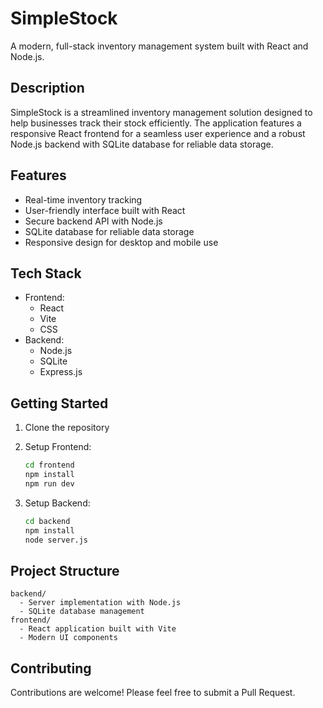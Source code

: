 # SimpleStock

A modern, full-stack inventory management system built with React and Node.js.

## Description

SimpleStock is a streamlined inventory management solution designed to help businesses track their stock efficiently. The application features a responsive React frontend for a seamless user experience and a robust Node.js backend with SQLite database for reliable data storage.

## Features

- Real-time inventory tracking
- User-friendly interface built with React
- Secure backend API with Node.js
- SQLite database for reliable data storage
- Responsive design for desktop and mobile use

## Tech Stack

- Frontend:
  - React
  - Vite
  - CSS
- Backend:
  - Node.js
  - SQLite
  - Express.js

## Getting Started

1. Clone the repository
2. Setup Frontend:

   ```bash
   cd frontend
   npm install
   npm run dev
   ```

3. Setup Backend:

   ```bash
   cd backend
   npm install
   node server.js
   ```

## Project Structure

```text
backend/
  - Server implementation with Node.js
  - SQLite database management
frontend/
  - React application built with Vite
  - Modern UI components
```

## Contributing

Contributions are welcome! Please feel free to submit a Pull Request.
